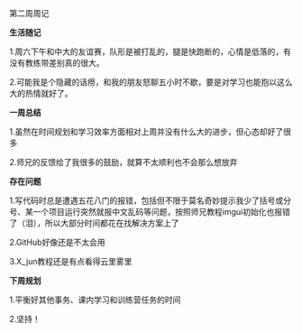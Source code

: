 第二周周记

**生活随记**

1.周六下午和中大的友谊赛，队形是被打乱的，腿是快跑断的，心情是低落的，有没有教练带差别真的很大。

2.可能我是个隐藏的话痨，和我的朋友怒聊五小时不歇，要是对学习也能抱以这么大的热情就好了。

**一周总结**

1.虽然在时间规划和学习效率方面相对上周并没有什么大的进步，但心态却好了很多

2.师兄的反馈给了我很多的鼓励，就算不太顺利也不会那么想放弃

**存在问题**

1.写代码时总是遭遇五花八门的报错，包括但不限于莫名奇妙提示我少了括号或分号、某一个项目运行突然就报中文乱码等问题，按照师兄教程imgui初始化也报错了（泪），所以大部分时间都花在找解决方案上了

2.GitHub好像还是不太会用

3.X_jun教程还是有点看得云里雾里

**下周规划**

1.平衡好其他事务、课内学习和训练营任务的时间

2.坚持！